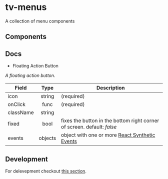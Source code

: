# tv-menus

A collection of menu components
## Components

## Docs
- Floating Action Button

_A floating action button._

**Field** | **Type** | **Description**
--- | :---: | ---
icon | string | (required)
onClick | func | (required)
className | string |
fixed | bool | fixes the button in the bottom right corner of screen. default: _false_
events | objects | object with one or more [React Synthetic Events](https://reactjs.org/docs/events.html)
## Development
For delevepment checkout [this section](https://github.com/shareThevelopment/tv-handbook/Development).